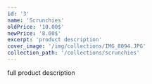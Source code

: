 ```yaml
---
id: '3'
name: 'Scrunchies'
oldPrice: '10.00$'
newPrice: '8.00$'
excerpt: 'product description'
cover_image: '/img/collections/IMG_8094.JPG'
collection_path: '/collections/scrunchies'
---
```

full product description